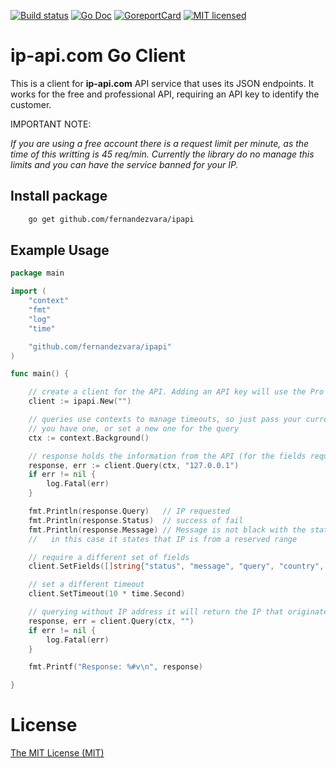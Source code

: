 [![Build status](https://img.shields.io/github/workflow/status/fernandezvara/ipapi/Test?style=flat-square)](https://github.com/fernandezvara/ipapi/actions?workflow=Test)
[![Go Doc](https://img.shields.io/badge/godoc-reference-blue.svg?style=flat-square&logo=go)](https://pkg.go.dev/github.com/fernandezvara/ipapi)
[![GoreportCard](https://goreportcard.com/badge/github.com/fernandezvara/ipapi?style=flat-square)](https://goreportcard.com/report/github.com/fernandezvara/ipapi)
[![MIT licensed](https://img.shields.io/badge/license-MIT-blue.svg?style=flat-square)](LICENSE)

# ip-api.com Go Client

This is a client for **ip-api.com** API service that uses its JSON endpoints. It works for the free and professional API, requiring an API key to identify the customer.

IMPORTANT NOTE:

_If you are using a free account there is a request limit per minute, as the time of this writting is 45 req/min. Currently the library do no manage this limits and you can have the service banned for your IP._

## Install package

```bash
    go get github.com/fernandezvara/ipapi
```

## Example Usage

```go
package main

import (
	"context"
	"fmt"
	"log"
	"time"

	"github.com/fernandezvara/ipapi"
)

func main() {

	// create a client for the API. Adding an API key will use the Pro API
	client := ipapi.New("")

	// queries use contexts to manage timeouts, so just pass your current context if
	// you have one, or set a new one for the query
	ctx := context.Background()

	// response holds the information from the API (for the fields requested)
	response, err := client.Query(ctx, "127.0.0.1")
	if err != nil {
		log.Fatal(err)
	}

	fmt.Println(response.Query)   // IP requested
	fmt.Println(response.Status)  // success of fail
	fmt.Println(response.Message) // Message is not black with the status of the request is fail,
	//   in this case it states that IP is from a reserved range

	// require a different set of fields
	client.SetFields([]string{"status", "message", "query", "country", "regionName", "city", "zip", "lat", "lon"})

	// set a different timeout
	client.SetTimeout(10 * time.Second)

	// querying without IP address it will return the IP that originates the request
	response, err = client.Query(ctx, "")
	if err != nil {
		log.Fatal(err)
	}

	fmt.Printf("Response: %#v\n", response)

}
```

# License

[The MIT License (MIT)](LICENSE)
